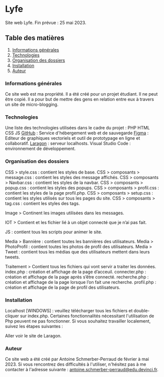 # Lyfe
Site web Lyfe. Fin prévue : 25 mai 2023.
 
## Table des matières

1. [Informations générales](#Informations-générales)
2. [Technologies](#technologies)
3. [Organisation des dossiers](#Organisation-des-dossiers)
4. [Installation](#installation)
5. [Auteur](#auteur)

 
### Informations générales

Ce site web est ma propriété. Il a été créé pour un projet étudiant. Il ne peut être copié. Il a pour but de mettre des gens en relation entre eux à travers un site de micro-blogging.

### Technologies

Une liste des technologies utilisées dans le cadre du projet :
PHP
HTML
CSS
JS
[GitHub](https://github.com/)  : Service d'hébergement web et de sauvegarde
[Figma](https://www.figma.com/)  : Editeur de graphiques vectoriels et outil de prototypage en ligne et collaboratif.
[Laragon](https://laragon.org/) : serveur localhosts.
Visual Studio Code : environnement de développement.

 

### Organisation des dossiers

CSS > style.css : contient les styles de base.
CSS > composants > message.css : contient les styles des message affichés.
CSS > composants > Navbar.css : contient les styles de la navbar.
CSS > composants > popup.css : contient les styles des popups.
CSS > composants > profil.css : contient les styles de la page profil.php.
CSS > composants > setup.css : contient les styles utilisés sur tous les pages du site.
CSS > composants > tag.css : contient les styles des tags.

Image > Continent les images utilisées dans les messages.

IOT > Contient et les fichier lié à un objet connecté que je n’ai pas fait.

JS : contient tous les scripts pour animer le site.

Media > Bannière : contient toutes les bannières des utilisateurs.
Media > PhotoProfil : contient toutes les photos de profil des utilisateurs.
Media > Tweet : contient tous les médias que des utilisateurs mettent dans leurs tweets.

Traitement > Contient tous les fichiers qui vont servir a traiter les données.
index.php : création et affichage de la page d’acceuil.
connecter.php : création et affichage de la page après s’être connecté.
recherche.php : création et affichage de la page lorsque l’on fait une recherche.
profil.php : création et affichage de la page de profil des utilisateurs.



### Installation

Localhost [WINDOWS] : veuillez télécharger tous les fichiers et double-cliquer sur index.php. Certaines fonctionnalités nécessitant l'utilisation de Php peuvent ne pas fonctionner. Si vous souhaitez travailler localement, suivez les étapes suivantes :

Aller voir le site de Laragon.

### Auteur

Ce site web a été créé par Antoine Schmerber-Perraud de février à mai 2023. Si vous rencontrez des difficultés à l'utiliser, n'hésitez pas à me contacter à l'adresse suivante : antoine.schmerber-perraud@edu.devinci.fr.
